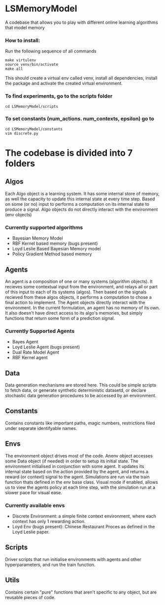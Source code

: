 # LSMemoryModel
A codebase that allows you to play with different online learning algorithms that model memory 

### How to install:
Run the following sequence of all commands
```
make virtulenv
source venv/bin/activate
make all
```
This should create a virtual env called venv, install all dependencies,
install the package and activate the created virtual environment.

### To find experiments, go to the scripts folder
```
cd LSMemoryModel/scripts
```

### To set constants (num_actions. num_contexts, epsilon) go to
```
cd LSMemoryModel/constants
vim discrete.py
```

# The codebase is divided into 7 folders
## Algos
Each Algo object is a learning system. It has some internal store of memory, as well the capacity to update this internal state at every time step. Based on some (or no) input to performs a computation on its internal state to produce a signal. Algo objects do not directly interact with the environment (env objects)
### Currently supported algorithms
- Bayesian Memory Model
- RBF Kernel based memory (bugs present)
- Loyd Leslie Based Bayesian Memory model
- Policy Gradient Method based memory

## Agents
An agent is a composition of one or many systems (algorithm objects). It recieves some contextual input from the environment, and relays all or part of this input to each of its systems (algos). Then based on the signals recieved from these algos objects, it performs a computation to chose a final action to implement. The Agent objects directly interact with the environment. In the current formulation, an agent has no memory of its own. It also doesn't have direct access to its algo's memories, but simply functions that return some form of a prediction signal.
### Currently Supported Agents
- Bayes Agent
- Loyd Leslie Agent (bugs present)
- Dual Rate Model Agent
- RBF Kernel agent
## Data
Data generation mechanisms are stored here. This could be simple scripts to fetch data, or generate synthetic deterministic datasetd, or declare stochastic data generation procedures to be accessed by an environment.
## Constants
Contains constants like important paths, magic numbers, restrictions filed under separate identifyable names.

## Envs
The environment object drives most of the code. Anenv object accesses some Data object (if needed) in order to setup its initial state. The environment initialised in conjunction with some agent. It updates its internal state based on the action provided by the agent, and returns a reward (or context) signal to the agent. Simulations are run via the train function thats defined in the env base class. Visual mode if enabled, allows us to view the agents policy at each time step, with the simulation run at a slower pace for visual ease.
### Currently available envs
- Discrete Environment: a simple finite context environment, where each context has only 1 rewarding action.
- Loyd Env (bugs present): Chinese Restaurant Proces as defined in the Loyd Leslie paper.

## Scripts
Driver scripts that run initialise environments with agents and other hyperparameters, and run the train function.
## Utils
Contains certain "pure" functions that aren't specific to any object, but are reusable pieces of code.
